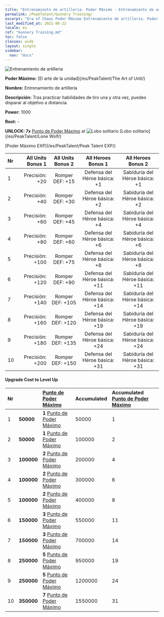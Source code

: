 ```yaml
---
title: "Entrenamiento de artillería. Poder Máximo - Entrenamiento de artillería"
permalink: /PeakTalent/Gunnery Training/
excerpt: "Era of Chaos Poder Máximo Entrenamiento de artillería. Poder Máximo Entrenamiento de artillería. Entrenamiento de artillería"
last_modified_at: 2021-06-22
locale: es
ref: "Gunnery Training.md"
toc: false
classes: wide
layout: single
sidebar:
  nav: "docs"
---
```


  ![Entrenamiento de artillería](/images/pt/talent_2008.png)

  **Poder Máximo:** [El arte de la unidad](/es/PeakTalent/The Art of Unit/)

  **Nombre:** Entrenamiento de artillería

  **Descripción:** Tras practicar habilidades de tiro una y otra vez, puedes disparar al objetivo a distancia.

  **Power:** 1000

  **Root:** -

  **UNLOCK: 7x** [Punto de Poder Máximo](/ItemsES/con_934/) at ![Lobo solitario](/images/pt/talent_2001.png) [Lobo solitario](/es/PeakTalent/Lone Wolf/)

  [Poder Máximo EXP](/es/PeakTalent/Peak Talent EXP/)

  | Nr | All Units Bonus 1 | All Units Bonus 2 | All Heroes Bonus 1 | All Heroes Bonus 2 |
  |:---|--------------:|:-------------:|:-------------:|:-------------:|
  | 1 | Precisión: +20 | Romper DEF: +15 | Defensa del Héroe básica: +1 | Sabiduría del Héroe básica: +1 |
  | 2 | Precisión: +40 | Romper DEF: +30 | Defensa del Héroe básica: +2 | Sabiduría del Héroe básica: +2 |
  | 3 | Precisión: +60 | Romper DEF: +45 | Defensa del Héroe básica: +4 | Sabiduría del Héroe básica: +4 |
  | 4 | Precisión: +80 | Romper DEF: +60 | Defensa del Héroe básica: +6 | Sabiduría del Héroe básica: +6 |
  | 5 | Precisión: +100 | Romper DEF: +75 | Defensa del Héroe básica: +8 | Sabiduría del Héroe básica: +8 |
  | 6 | Precisión: +120 | Romper DEF: +90 | Defensa del Héroe básica: +11 | Sabiduría del Héroe básica: +11 |
  | 7 | Precisión: +140 | Romper DEF: +105 | Defensa del Héroe básica: +14 | Sabiduría del Héroe básica: +14 |
  | 8 | Precisión: +160 | Romper DEF: +120 | Defensa del Héroe básica: +19 | Sabiduría del Héroe básica: +19 |
  | 9 | Precisión: +180 | Romper DEF: +135 | Defensa del Héroe básica: +24 | Sabiduría del Héroe básica: +24 |
  | 10 | Precisión: +200 | Romper DEF: +150 | Defensa del Héroe básica: +31 | Sabiduría del Héroe básica: +31 |


#### Upgrade Cost to Level Up

  | Nr | <i class="fas fa-coins"/> | [Punto de Poder Máximo](/ItemsES/con_934/) | Accumulated <i class="fas fa-coins"/> | Accumulated [Punto de Poder Máximo](/ItemsES/con_934/) |
  |:---|:--------------|:-------------|:-------------|:-------------|
  | 1 | **50000** | **1** [Punto de Poder Máximo](/ItemsES/con_934/) | 50000 | 1 |
  | 2 | **50000** | **1** [Punto de Poder Máximo](/ItemsES/con_934/) | 100000 | 2 |
  | 3 | **100000** | **2** [Punto de Poder Máximo](/ItemsES/con_934/) | 200000 | 4 |
  | 4 | **100000** | **2** [Punto de Poder Máximo](/ItemsES/con_934/) | 300000 | 6 |
  | 5 | **100000** | **2** [Punto de Poder Máximo](/ItemsES/con_934/) | 400000 | 8 |
  | 6 | **150000** | **3** [Punto de Poder Máximo](/ItemsES/con_934/) | 550000 | 11 |
  | 7 | **150000** | **3** [Punto de Poder Máximo](/ItemsES/con_934/) | 700000 | 14 |
  | 8 | **250000** | **5** [Punto de Poder Máximo](/ItemsES/con_934/) | 950000 | 19 |
  | 9 | **250000** | **5** [Punto de Poder Máximo](/ItemsES/con_934/) | 1200000 | 24 |
  | 10 | **350000** | **7** [Punto de Poder Máximo](/ItemsES/con_934/) | 1550000 | 31 |
